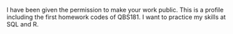 
I have been given the permission to make your work public.
This is a profile including the first homework codes of QBS181.
I want to practice my skills at SQL and R.
